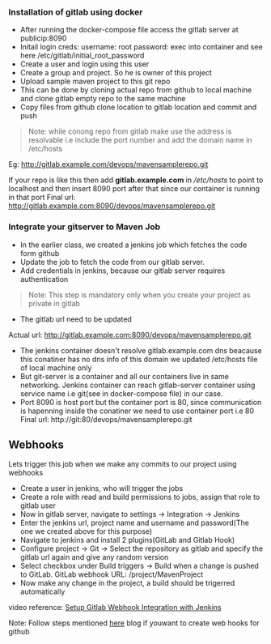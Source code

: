 ### Installation of gitlab using docker
* After running the docker-compose file access the gitlab server at publicip:8090
* Initail login creds:
username: root
password: exec into container and see here /etc/gitlab/initial_root_password
* Create a user and login using this user
* Create a group and project. So he is owner of this project
* Upload sample maven project to this git repo
* This can be done by cloning actual repo from github to local machine and clone gitlab empty repo to the same machine
* Copy files from github clone location to gitlab location and commit and push

>Note: while conong repo from gitlab make use the address is resolvable i.e include the port number and add the domain name in /etc/hosts

Eg: http://gitlab.example.com/devops/mavensamplerepo.git

If your repo is like this then add **gitlab.example.com** in */etc/hosts* to point to localhost and then insert 8090 port after that since our container is running in that port
Final url: http://gitlab.example.com:8090/devops/mavensamplerepo.git

### Integrate your gitserver to Maven Job
* In the earlier class, we created a jenkins job which fetches the code form github
* Update the job to fetch the code from our gitlab server.
* Add credentials in jenkins, because our gitlab server requires authentication
> Note: This step is mandatory only when you create your project as private in gitlab
* The gitlab url need to be updated 

Actual url: http://gitlab.example.com:8090/devops/mavensamplerepo.git
* The jenkins container doesn't resolve gitlab.example.com dns beacause this conatiner has no dns info of this domain we updated /etc/hosts file of local machine only
* But git-server is a container and all our containers live in same networking. Jenkins container can reach gitlab-server container using service name i.e git(see in docker-compose file) in our case.
* Port 8090 is host port but the container port is 80, since communication is hapenning inside the conatiner we need to use container port i.e 80
Final url: http://git:80/devops/mavensamplerepo.git

## Webhooks
Lets trigger this job when we make any commits to our project using webhooks

* Create a user in jenkins, who will trigger the jobs
* Create a role with read and build permissions to jobs, assign that role to gitlab user
* Now in gitlab server, navigate to settings -> Integration -> Jenkins
* Enter the jenkins url, project name and username and password(The one we created above for this purpose)
* Navigate to jenkins and install 2 plugins(GitLab and Gitlab Hook)
* Configure project -> Git -> Select the repository as gitlab and specify the gitlab url again and give any random version
* Select checkbox under Build triggers -> Build when a change is pushed to GitLab. GitLab webhook URL: <jenkins>/project/MavenProject
* Now make any change in the project, a build should be trigerred automatically

video reference: [Setup Gitlab Webhook Integration with Jenkins](https://www.youtube.com/watch?v=65hrCvYMLqo&t=636s)

Note: Follow steps mentioned [here](https://www.blazemeter.com/blog/how-to-integrate-your-github-repository-to-your-jenkins-project) blog if youwant to create web hooks for github
